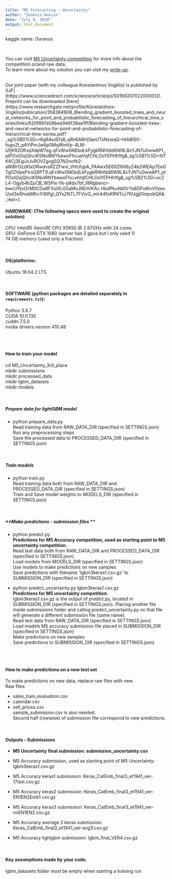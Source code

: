 ```yaml
---
title: "M5 Forecasting - Uncertainty"
author: "Ioannis Nasios"
date: "July 9, 2020"
output: html_document
---
```


kaggle name: Ouranos  

<br />  

You can visit [M5 Uncertainty competition](https://www.kaggle.com/c/m5-forecasting-uncertainty/) for more info about the competition or/and raw data.  
To learn more about my solution you can visit my [write-up](https://www.kaggle.com/c/m5-forecasting-uncertainty/discussion/166875).  

<br />
Our joint paper (with  my colleague Konstantinos Vogklis) is published by [IJF](https://www.sciencedirect.com/science/article/pii/S0169207022000012).  
Preprint can be downloaded [here](https://www.researchgate.net/profile/Konstantinos-Vogklis/publication/358384908_Blending_gradient_boosted_trees_and_neural_networks_for_point_and_probabilistic_forecasting_of_hierarchical_time_series/links/620f897e08bee946f38ae1ff/Blending-gradient-boosted-trees-and-neural-networks-for-point-and-probabilistic-forecasting-of-hierarchical-time-series.pdf?_sg%5B0%5D=r6g6AvzEhj6_qRn6ABHj1aeUTxNzwqQ-HtA8IS0-fugvZt_pAYiPmJw6p0MqWmVp-4LM-UfjKR2DKxqXdpW7eg.qFxWw0NEbdLkFygkRNhfdd6W8L8xYJNTu0wwAP1_pIPOxtGsjQhciK5NxlRNYbewoFhcueVqfCHLOoYEPHh1fg&_sg%5B1%5D=IhTK6Cj3EgiJrJvROVZgvg5Q7N2nofb2-aW8IrOzzKlxORwdvsRZZFwvi_VHUhjpA_FAAwx5E69ZNX6yZ4b2WEAp7EeGTg0ZHpeFtrxQ9PT9.qFxWw0NEbdLkFygkRNhfdd6W8L8xYJNTu0wwAP1_pIPOxtGsjQhciK5NxlRNYbewoFhcueVqfCHLOoYEPHh1fg&_sg%5B2%5D=xcZL4-Ogyb4bZpCB_W5Pix-Yk-p8dx7bf_f8Rgbencr-bwcUPjvl2rM0CDa9FXslXLG5aMvJ9EhVKAc.HbdPkuNdOrYa8DPxIKxV0zexUyd3eShvk6Btv7r8lPgl_QYsZNTL7FVjvG_mlr44foKRNTcz7KUgjjI1mpobQA&_iepl=).  

<br />

#### **HARDWARE: (The following specs were used to create the original solution)**  
CPU: Intel(R) Xeon(R) CPU X5650  @ 2.67GHz with 24 cores  
GPU: GeForce GTX 1080 (server has 2 gpus but I only used 1)  
74 GB memory (used only a fraction)    

<br />
  
#### **OS/platforms:**   
Ubuntu 18.04.2 LTS  

<br />

#### **SOFTWARE (python packages are detailed separately in `requirements.txt`):**
Python 3.6.7  
CUDA 10.0.130  
cuddn 7.5.0  
nvidia drivers version 410.48  

<br />  
<br />  


#### **How to train your model**
cd M5_Uncertainty_3rd_place  
mkdir submissions  
mkdir processed_data  
mkdir lgbm_datasets  
mkdir models    

<br />

##### **Prepare data for lightGBM model**  
* python prepare_data.py  
Read training data from RAW_DATA_DIR (specified in SETTINGS.json)  
Run any preprocessing steps  
Save the processed data to PROCESSED_DATA_DIR (specified in SETTINGS.json)  

<br />

##### **Train models**  
* python train.py  
Read training data both from RAW_DATA_DIR and PROCESSED_DATA_DIR (specified in SETTINGS.json)  
Train and Save model weights to MODELS_DIR (specified in SETTINGS.json)  

<br />

##### **Make predictions - submission files **  
* python predict.py  
**Predictions for M5 Accuracy competition, used as starting point to M5 uncertainty competition.**  
Read test data both from RAW_DATA_DIR and PROCESSED_DATA_DIR (specified in SETTINGS.json)  
Load models from MODELS_DIR (specified in SETTINGS.json)  
Use models to make predictions on new samples  
Save predictions with filename 'lgbm3keras1.csv.gz' to SUBMISSION_DIR (specified in SETTINGS.json)  

* python predict_uncertainty.py lgbm3keras1.csv.gz  
**Predictions for M5 uncertainty competition.**  
lgbm3keras1.csv.gz is the output of predict.py, located in SUBMISSION_DIR (specified in SETTINGS.json). Placing another file inside submissions folder and calling predict_uncertainty.py on that file will generate a different submission file (same name).  
Read test data from RAW_DATA_DIR (specified in SETTINGS.json)  
Load models M5 accuracy submission file placed in SUBMISSION_DIR (specified in SETTINGS.json)  
Make predictions on new samples  
Save predictions to SUBMISSION_DIR (specified in SETTINGS.json)  


 

  
<br />  
<br />  


#### **How to make predictions on a new test set**
To make predictions on new data, replace raw files with new.   
Raw files:  
- sales_train_evaluation.csv  
- calendar.csv  
- sell_prices.csv  
sample_submission.csv is also needed.   
Second half (rowwise) of submission file correspond to new predictions.  

<br />


#### **Outputs - Submissions**
* **M5 Uncertainty final submission: submission_uncertainty.csv**
* M5 Accuracy submission, used as starting point of M5 Uncertainty: lgbm3keras1.csv.gz  

* M5 Accuracy keras1 submission: Keras_CatEmb_final3_et1941_ver-17last.csv.gz  
* M5 Accuracy keras2 submission: Keras_CatEmb_final3_et1941_ver-EN1EN2Emb1.csv.gz  
* M5 Accuracy keras3 submission: Keras_CatEmb_final3_et1941_ver-noEN1EN2.csv.gz  

* M5 Accuracy average 3 keras submission: Keras_CatEmb_final3_et1941_ver-avg3.csv.gz
* M5 Accuracy lightgbm submission: lgbm_final_VER4.csv.gz  

<br />


#### **Key assumptions made by your code.**  
lgbm_datasets folder must be empty when starting a training run


<br />


